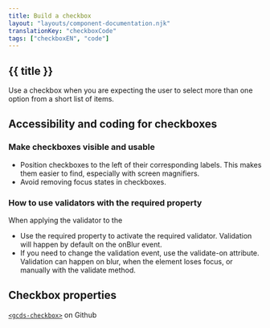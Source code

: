 ```yaml
---
title: Build a checkbox
layout: "layouts/component-documentation.njk"
translationKey: "checkboxCode"
tags: ["checkboxEN", "code"]
---
```


## {{ title }}

Use a checkbox when you are expecting the user to select more than one option from a short list of items.

## Accessibility and coding for checkboxes

### Make checkboxes visible and usable

- Position checkboxes to the left of their corresponding labels. This makes them easier to find, especially with screen magnifiers.
- Avoid removing focus states in checkboxes.

### How to use validators with the required property

When applying the validator to the

- Use the required property to activate the required validator. Validation will happen by default on the onBlur event.
- If you need to change the validation event, use the validate-on attribute. Validation can happen on blur, when the element loses focus, or manually with the validate method.

## Checkbox properties

[`<gcds-checkbox>`](https://github.com/cds-snc/gcds-components/tree/main/packages/web/src/components/gcds-checkbox#properties) on Github
